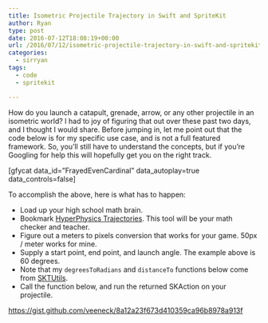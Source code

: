 ```yaml
---
title: Isometric Projectile Trajectory in Swift and SpriteKit
author: Ryan
type: post
date: 2016-07-12T18:08:19+00:00
url: /2016/07/12/isometric-projectile-trajectory-in-swift-and-spritekit/
categories:
  - sirryan
tags:
  - code
  - spritekit

---
```

How do you launch a catapult, grenade, arrow, or any other projectile in an isometric world? I had to joy of figuring that out over these past two days, and I thought I would share. Before jumping in, let me point out that the code below is for my specific use case, and is not a full featured framework. So, you&#8217;ll still have to understand the concepts, but if you&#8217;re Googling for help this will hopefully get you on the right track.

<!--more-->

<div class="inlineimg">
  [gfycat data_id=&#8221;FrayedEvenCardinal&#8221; data_autoplay=true data_controls=false]
</div>

To accomplish the above, here is what has to happen:

  * Load up your high school math brain.
  * Bookmark [HyperPhysics Trajectories][1]. This tool will be your math checker and teacher.
  * Figure out a meters to pixels conversion that works for your game. 50px / meter works for mine.
  * Supply a start point, end point, and launch angle. The example above is 60 degrees.
  * Note that my `degreesToRadians` and `distanceTo` functions below come from [SKTUtils][2].
  * Call the function below, and run the returned SKAction on your projectile.

https://gist.github.com/veeneck/8a12a23f673d410359ca96b8978a913f

 [1]: http://hyperphysics.phy-astr.gsu.edu/hbase/traj.html#tra6
 [2]: https://github.com/raywenderlich/SKTUtils